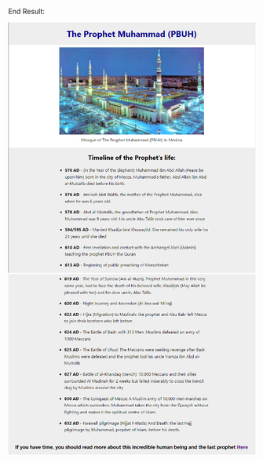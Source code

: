 End Result:

<img src="https://github.com/nzayem/FreeCodeCamp/blob/main/Certification-Project-2-Tribute-Page/Top.png">
<img src="https://github.com/nzayem/FreeCodeCamp/blob/main/Certification-Project-2-Tribute-Page/Bottom.png">
